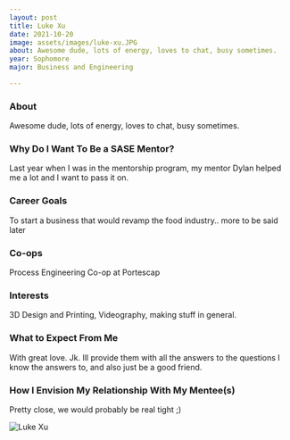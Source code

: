 ```yaml
---
layout: post
title: Luke Xu 
date: 2021-10-20
image: assets/images/luke-xu.JPG
about: Awesome dude, lots of energy, loves to chat, busy sometimes.
year: Sophomore
major: Business and Engineering

---
```


### About

Awesome dude, lots of energy, loves to chat, busy sometimes.

### Why Do I Want To Be a SASE Mentor?

Last year when I was in the mentorship program, my mentor Dylan helped me a lot and I want to pass it on.

### Career Goals

To start a business that would revamp the food industry.. more to be said later

### Co-ops

Process Engineering Co-op at Portescap

### Interests

3D Design and Printing, Videography, making stuff in general.

### What to Expect From Me

With great love. Jk. Ill provide them with all the answers to the questions I know the answers to, and also just be a good friend.

### How I Envision My Relationship With My Mentee(s) 

Pretty close, we would probably be real tight ;)

<div class="text-center my-5">
    <img src="{ ../assets/images/luke-xu.JPG | absolute_url }" alt="Luke Xu" class="rounded post-img" />
</div>
